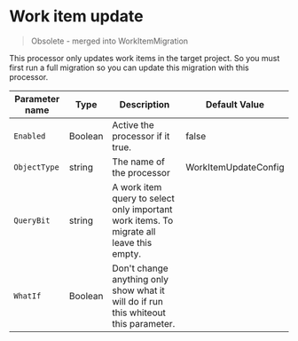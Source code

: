 # Work item update

> Obsolete - merged into WorkItemMigration

This processor only updates work items in the target project. So you must first run a full migration so you can update this migration with this processor.

| Parameter name | Type    | Description                              | Default Value                            |
|----------------|---------|------------------------------------------|------------------------------------------|
| `Enabled`      | Boolean | Active the processor if it true.         | false                                    |
| `ObjectType`   | string  | The name of the processor                | WorkItemUpdateConfig |
| `QueryBit`     | string  | A work item query to select only important work items. To migrate all leave this empty. |                                          |
| `WhatIf`     | Boolean  | Don't change anything only show what it will do if run this whiteout this parameter. |                                          |